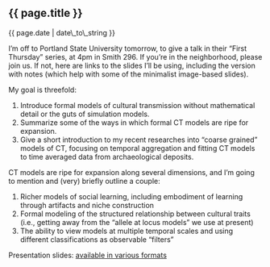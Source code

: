 {{ page.title }}
----------------

<div class="publish_date">
{{ page.date | date\_to\_string }}
</div>


I’m off to Portland State University tomorrow, to give a talk in their
“First Thursday” series, at 4pm in Smith 296. If you’re in the
neighborhood, please join us. If not, here are links to the slides I’ll
be using, including the version with notes (which help with some of the
minimalist image-based slides).

My goal is threefold:

1.  Introduce formal models of cultural transmission without
    mathematical detail or the guts of simulation models.
2.  Summarize some of the ways in which formal CT models are ripe for
    expansion.
3.  Give a short introduction to my recent researches into “coarse
    grained” models of CT, focusing on temporal aggregation and fitting
    CT models to time averaged data from archaeological deposits.

CT models are ripe for expansion along several dimensions, and I’m going
to mention and (very) briefly outline a couple:

1.  Richer models of social learning, including embodiment of learning
    through artifacts and niche construction
2.  Formal modeling of the structured relationship between cultural
    traits (i.e., getting away from the “allele at locus models” we use
    at present)
3.  The ability to view models at multiple temporal scales and using
    different classifications as observable “filters”

Presentation slides: [available in various
formats](http://figshare.com/articles/PSU_First_Thursday_Talk_June_2013_CT_Modelling/712272)

